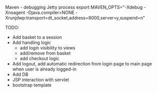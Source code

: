Maven - debugging Jetty process
export MAVEN_OPTS="-Xdebug -Xnoagent -Djava.compiler=NONE -Xrunjdwp:transport=dt_socket,address=8000,server=y,suspend=n"

TODO:
 * Add basket to a session
 * Add handling logic
    - add login visibility to views
    - add/remove from basket
    - add checkout logic
 * Add logout, add automatic redirection from login page to main page when user is already logged-in
 * Add DB
 * JSP interaction with servlet
 * bootstrap template
